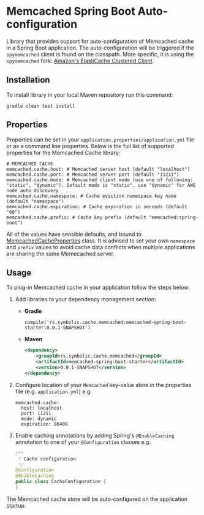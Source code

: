 # Memcached Spring Boot Auto-configuration

Library that provides support for auto-configuration of Memcached cache in a Spring Boot application.
The auto-configuration will be triggered if the `spymemcached` client is found on the classpath. More 
specific, it is using the `spymemcached` fork: [Amazon's ElastiCache Clustered Client](https://github.com/awslabs/aws-elasticache-cluster-client-memcached-for-java).



## Installation

To install library in your local Maven repository run this command:

`gradle clean test install`



## Properties

Properties can be set in your `application.properties/application.yml` file or as a command line properties. Below is the
full list of supported properties for the Memcached Cache library:

```.properties
# MEMCACHED CACHE 
memcached.cache.host: # Memcached server host (default "localhost")
memcached.cache.port: # Memcached server port (default "11211")
memcached.cache.mode: # Memcached client mode (use one of following: "static", "dynamic"). Default mode is "static", use "dynamic" for AWS node auto discovery
memcached.cache.namespace: # Cache eviction namespace key name (default "namespace")
memcached.cache.expiration: # Cache expiration in seconds (default "60")
memcached.cache.prefix: # Cache key prefix (default "memcached:spring-boot")
```

All of the values have sensible defaults, and bound to [MemcachedCacheProperties](https://github.com/igorbolic/memcached-spring-boot/blob/master/memcached-spring-boot-autoconfigure/src/main/java/rs/symbolic/cache/memcached/MemcachedCacheProperties.java) class. 
It is advised to set your own `namespace` and `prefix` values to avoid cache data conflicts when multiple applications are sharing the same Memecached server.


## Usage

To plug-in Memcached cache in your application follow the steps below:

1. Add libraries to your dependency management section:
   * **Gradle**
   
      ```shell
      compile('rs.symbolic.cache.memcached:memcached-spring-boot-starter:0.0.1-SNAPSHOT') 
      ```
   * **Maven**
   
      ```xml
      <dependency>
          <groupId>rs.symbolic.cache.memcached</groupId>
          <artifactId>memcached-spring-boot-starter</artifactId>
          <version>0.0.1-SNAPSHOT</version>
      </dependency>
      ```
      
2. Configure location of your `Memcached` key-value store in the properties file (e.g. `application.yml`) e.g.
   
      ```.properties
      memcached.cache:
        host: localhost
        port: 11211
        mode: dynamic
        expiration: 86400
      ```
   
3. Enable caching annotations by adding Spring's `@EnableCaching` annotation to one of your `@Configuration` classes e.g.
    
    ```java
    /**
     * Cache configuration.
     */
    @Configuration
    @EnableCaching
    public class CacheConfiguration {
    }
    ```

The Memcached cache store will be auto-configured on the application startup.
